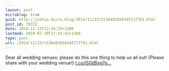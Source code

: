 ```yaml
---
layout: post
microblog: true
guid: http://joshua.micro.blog/2014/11/23/t536482858345717761.html
post_id: 39722
date: 2014-11-23T22:34:15+1100
lastmod: 2019-07-30T17:41:42+1100
type: post
url: /2014/11/23/t536482858345717761.html
---
```

Dear all wedding venues: please do this one thing to help us all out! (Please share with your wedding venue!) [t.co/iS0dBsg7o...](http://t.co/iS0dBsg7oA)
